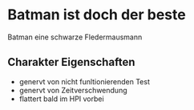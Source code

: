 # Batman ist doch der beste
Batman eine schwarze Fledermausmann
## Charakter Eigenschaften
* genervt von nicht funltionierenden Test
* genervt von Zeitverschwendung
* flattert bald im HPI vorbei


